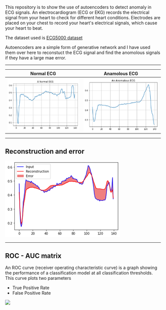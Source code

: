 This repository is to show the use of autoencoders to detect anomaly in ECG signals.
An electrocardiogram (ECG or EKG) records the electrical signal from your heart to check for different heart conditions. Electrodes are placed on your chest to record your heart's electrical signals, which cause your heart to beat.

The dataset used is [ECG5000 dataset](http://www.timeseriesclassification.com/description.php?Dataset=ECG5000)

Autoencoders are a simple form of generative network and I have used them over here to reconstuct the ECG signal and find the anomolous signals if they have a large mae error.

---

| Normal ECG | Anamolous ECG|
|------------|--------------|
| ![](https://github.com/Jash-2000/Bio-Medical-Engineering/blob/main/ECG_Anomaly_Detection/NormalECG.png)         | ![](https://github.com/Jash-2000/Bio-Medical-Engineering/blob/main/ECG_Anomaly_Detection/AnomolousECG.png) |

---

## Reconstruction and error

![](https://github.com/Jash-2000/Bio-Medical-Engineering/blob/main/ECG_Anomaly_Detection/Reconstruction.png)

---

## ROC - AUC matrix

An ROC curve (receiver operating characteristic curve) is a graph showing the performance of a classification model at all classification thresholds. This curve plots two parameters 
  * True Positive Rate
  * False Positive Rate
  
  ![](https://developers.google.com/machine-learning/crash-course/images/AUC.svg)
  
  

